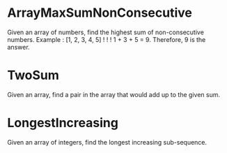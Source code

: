 # ArrayMaxSumNonConsecutive
Given an array of numbers, find the highest sum of non-consecutive numbers.
Example :
[1, 2, 3, 4, 5]
 !     !     !
1 + 3 + 5 = 9. Therefore, 9 is the answer.

# TwoSum
Given an array, find a pair in the array that would add up to the given sum.


# LongestIncreasing
Given an array of integers, find the longest increasing sub-sequence.
